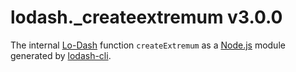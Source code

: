 # lodash._createextremum v3.0.0

The internal [Lo-Dash](https://lodash.com/) function `createExtremum` as a [Node.js](http://nodejs.org/) module generated by [lodash-cli](https://www.npmjs.com/package/lodash-cli).
